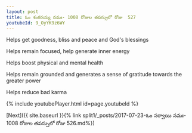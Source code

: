 ```yaml
---
layout: post
title: ఓం శంకరయ్య నమః- 1008 రోజుల తపస్సులో రోజు  527
youtubeId: 9_OyYK9z6WY
---
```

 
 
Helps get goodness, bliss and peace and God's blessings
 
Helps remain focused, help generate inner energy 
 
Helps boost physical and mental health 
 
Helps remain grounded and generates a sense of gratitude towards the greater power 
 
Helps reduce bad karma
 
 
 
 


{% include youtubePlayer.html id=page.youtubeId %}
 
[Next]({{ site.baseurl }}{% link  split1/_posts/2017-07-23-ఓం సర్వాయి నమః- 1008 రోజుల తపస్సులో రోజు  526.md%})
 
